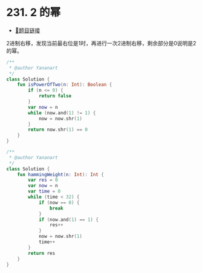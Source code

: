 # 231. 2 的幂

- [🔗题目链接](https://leetcode-cn.com/problems/power-of-two/)

2进制右移，发现当前最右位是1时，再进行一次2进制右移，剩余部分是0说明是2的幂。

```kotlin
/**
 * @author Yananart
 */
class Solution {
    fun isPowerOfTwo(n: Int): Boolean {
        if (n <= 0) {
            return false
        }
        var now = n
        while (now.and(1) != 1) {
            now = now.shr(1)
        }
        return now.shr(1) == 0
    }
}
```

```kotlin
/**
 * @author Yananart
 */
class Solution {
    fun hammingWeight(n: Int): Int {
        var res = 0
        var now = n
        var time = 0
        while (time < 32) {
            if (now == 0) {
                break
            }
            if (now.and(1) == 1) {
                res++
            }
            now = now.shr(1)
            time++
        }
        return res
    }
}
```
